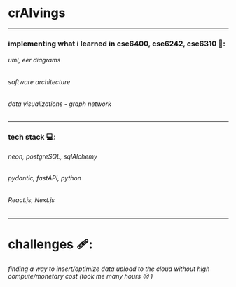 # crAIvings

---
### implementing what i learned in cse6400, cse6242, cse6310 🏫:
###### uml, eer diagrams
###### software architecture
###### data visualizations - graph network

---
### tech stack 💻:
###### neon, postgreSQL, sqlAlchemy
###### pydantic, fastAPI, python
###### React.js, Next.js

---
# challenges 🩹:
###### finding a way to insert/optimize data upload to the cloud without high compute/monetary cost (took me many hours ☹️ )
